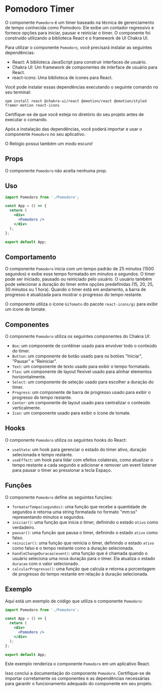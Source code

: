 # Pomodoro Timer

O componente `Pomodoro` é um timer baseado na técnica de gerenciamento de tempo conhecida como Pomodoro. Ele exibe um contador regressivo e fornece opções para iniciar, pausar e reiniciar o timer. O componente foi construído utilizando a biblioteca React e o framework de UI Chakra UI.

Para utilizar o componente `Pomodoro`, você precisará instalar as seguintes dependências:

- React: A biblioteca JavaScript para construir interfaces de usuário.
- Chakra UI: Um framework de componentes de interface de usuário para React.
- react-icons: Uma biblioteca de ícones para React.

Você pode instalar essas dependências executando o seguinte comando no seu terminal:

```shell
npm install react @chakra-ui/react @emotion/react @emotion/styled framer-motion react-icons
```

Certifique-se de que você esteja no diretório do seu projeto antes de executar o comando.

Após a instalação das dependências, você poderá importar e usar o componente `Pomodoro` no seu aplicativo.

O Relógio possui também um modo escuro!

## Props

O componente `Pomodoro` não aceita nenhuma prop.

## Uso

```jsx
import Pomodoro from './Pomodoro';

const App = () => {
  return (
    <div>
      <Pomodoro />
    </div>
  );
};

export default App;
```

## Comportamento

O componente `Pomodoro` inicia com um tempo padrão de 25 minutos (1500 segundos) e exibe esse tempo formatado em minutos e segundos. O timer pode ser iniciado, pausado ou reiniciado pelo usuário. O usuário também pode selecionar a duração do timer entre opções predefinidas (15, 20, 25, 30 minutos ou 1 hora). Quando o timer está em andamento, a barra de progresso é atualizada para mostrar o progresso do tempo restante.

O componente utiliza o ícone `GiTomato` do pacote `react-icons/gi` para exibir um ícone de tomate.

## Componentes

O componente `Pomodoro` utiliza os seguintes componentes do Chakra UI:

- `Box`: um componente de contêiner usado para envolver todo o conteúdo do timer.
- `Button`: um componente de botão usado para os botões "Iniciar", "Pausar" e "Reiniciar".
- `Text`: um componente de texto usado para exibir o tempo formatado.
- `Flex`: um componente de layout flexível usado para alinhar elementos horizontalmente.
- `Select`: um componente de seleção usado para escolher a duração do timer.
- `Progress`: um componente de barra de progresso usado para exibir o progresso do tempo restante.
- `Center`: um componente de layout usado para centralizar o conteúdo verticalmente.
- `Icon`: um componente usado para exibir o ícone de tomate.

## Hooks

O componente `Pomodoro` utiliza os seguintes hooks do React:

- `useState`: um hook para gerenciar o estado do timer ativo, duração selecionada e tempo restante.
- `useEffect`: um hook para lidar com efeitos colaterais, como atualizar o tempo restante a cada segundo e adicionar e remover um event listener para pausar o timer ao pressionar a tecla Espaço.

## Funções

O componente `Pomodoro` define as seguintes funções:

- `formatarTempo(segundos)`: uma função que recebe a quantidade de segundos e retorna uma string formatada no formato "mm:ss" representando minutos e segundos.
- `iniciar()`: uma função que inicia o timer, definindo o estado `ativo` como verdadeiro.
- `pausar()`: uma função que pausa o timer, definindo o estado `ativo` como falso.
- `reiniciar()`: uma função que reinicia o timer, definindo o estado `ativo` como falso e o tempo restante como a duração selecionada.
- `handleChangeDuracao(event)`: uma função que é chamada quando o usuário seleciona uma nova duração para o timer. Ela atualiza o estado `duracao` com o valor selecionado.
- `calcularProgresso()`: uma função que calcula e retorna a porcentagem de progresso do tempo restante em relação à duração selecionada.

## Exemplo

Aqui está um exemplo de código que utiliza o componente `Pomodoro`:

```jsx
import Pomodoro from './Pomodoro';

const App = () => {
  return (
    <div>
      <Pomodoro />
    </div>
  );
};

export default App;
```

Este exemplo renderiza o componente `Pomodoro` em um aplicativo React.

Isso conclui a documentação do componente `Pomodoro`. Certifique-se de importar corretamente os componentes e as dependências necessárias para garantir o funcionamento adequado do componente em seu projeto.


